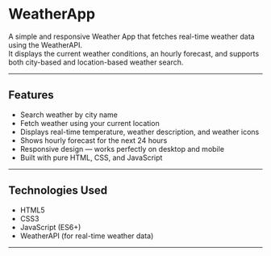 # WeatherApp 

A simple and responsive Weather App that fetches real-time weather data using the WeatherAPI.  
It displays the current weather conditions, an hourly forecast, and supports both city-based and location-based weather search.

---

## Features 

- Search weather by city name
- Fetch weather using your current location
- Displays real-time temperature, weather description, and weather icons
- Shows hourly forecast for the next 24 hours
- Responsive design — works perfectly on desktop and mobile
- Built with pure HTML, CSS, and JavaScript

---

## Technologies Used 

- HTML5
- CSS3
- JavaScript (ES6+)
- WeatherAPI (for real-time weather data)

---



